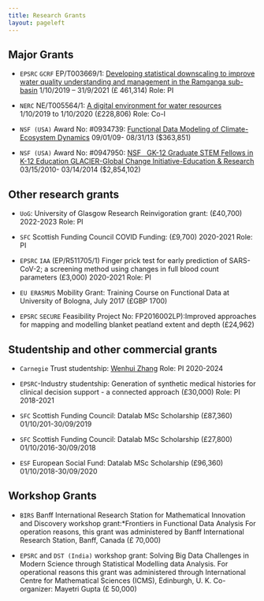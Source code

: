 ```yaml
---
title: Research Grants
layout: pageleft
---
```

## Major Grants 


- `EPSRC` `GCRF` EP/T003669/1: [Developing statistical downscaling to improve water quality understanding and management in the Ramganga sub-basin](https://gow.epsrc.ukri.org/NGBOViewGrant.aspx?GrantRef=EP/T003669/1) 1/10/2019 – 31/9/2021 (£ 461,314) Role: PI 

- `NERC`  NE/T005564/1: [A digital environment for water resources](https://gtr.ukri.org/projects?ref=NE%2FT005564%2F1) 1/10/2019 to 1/10/2020 (£228,806) Role: Co-I

- `NSF (USA)`  Award No: #0934739: [Functional Data Modeling of Climate-Ecosystem Dynamics](https://app.dimensions.ai/details/grant/grant.3106253) 09/01/09- 08/31/13 ($363,851)

- `NSF (USA)` Award No: #0947950: [NSF   GK-12 Graduate STEM Fellows in K-12 Education GLACIER-Global Change Initiative-Education & Research](https://app.dimensions.ai/details/grant/grant.3108353) 03/15/2010- 03/14/2014 ($2,854,102)

## Other research grants
- `UoG`: University of Glasgow Research Reinvigoration grant: (£40,700) 2022-2023 Role: PI


- `SFC` Scottish Funding Council COVID Funding: (£9,700) 2020-2021 Role: PI

- `EPSRC` `IAA` (EP/R511705/1) Finger prick test for early prediction of SARS-CoV-2; a screening method using changes in full blood count parameters (£3,000) 2020-2021 Role: PI 

- `EU ERASMUS` Mobility Grant: Training Course on Functional Data at University of Bologna, July 2017 (£GBP 1700)

- `EPSRC` `SECURE` Feasibility Project No: FP2016002LP):Improved approaches for mapping and modelling blanket peatland extent and depth (£24,962)



## Studentship and other commercial grants
- `Carnegie` Trust studentship: [Wenhui Zhang](https://www.carnegie-trust.org/alumni/wenhui-zhang-2/) Role: PI 2020-2024

- `EPSRC`-Industry studentship: Generation of synthetic medical histories for clinical decision support - a connected approach (£30,000) Role: PI 2018-2021

- `SFC` Scottish Funding Council: Datalab MSc Scholarship (£87,360) 01/10/201-30/09/2019

- `SFC` Scottish Funding Council:  Datalab MSc Scholarship (£27,800) 01/10/2016-30/09/2018

- `ESF` European Social Fund: Datalab MSc Scholarship (£96,360) 01/10/2018-30/09/2020

## Workshop Grants



- `BIRS` Banff International Research Station for Mathematical Innovation and Discovery workshop grant:*Frontiers in Functional Data Analysis For operation reasons, this grant was administered by Banff International Research Station, Banff, Canada (£ 70,000)

- `EPSRC` and `DST (India)` workshop grant: Solving Big Data Challenges in Modern Science through Statistical Modelling data Analysis. For operational reasons this grant was administered through International Centre for Mathematical Sciences (ICMS), Edinburgh, U. K. Co-organizer: Mayetri Gupta (£ 50,000)


